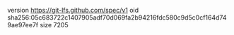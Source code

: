 version https://git-lfs.github.com/spec/v1
oid sha256:05c683722c1407905adf70d069fa2b94216fdc580c9d5c0cf164d749ae97ee7f
size 7205
